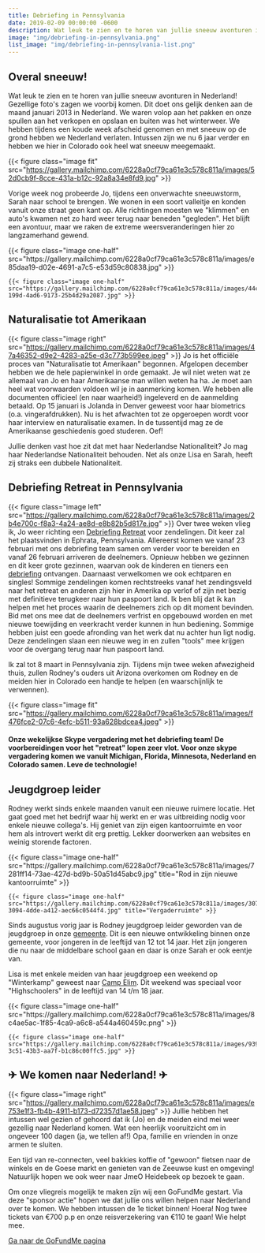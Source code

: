 ```yaml
---
title: Debriefing in Pennsylvania
date: 2019-02-09 00:00:00 -0600
description: Wat leuk te zien en te horen van jullie sneeuw avonturen in Nederland! Gezellige foto's zagen we voorbij komen.
image: "img/debriefing-in-pennsylvania.png"
list_image: "img/debriefing-in-pennsylvania-list.png"
---
```

## Overal sneeuw!

Wat leuk te zien en te horen van jullie sneeuw avonturen in Nederland! Gezellige foto's zagen we voorbij komen. Dit doet ons gelijk denken aan de maand januari 2013 in Nederland. We waren volop aan het pakken en onze spullen aan het verkopen en opslaan en buiten was het winterweer. We hebben tijdens een koude week afscheid genomen en met sneeuw op de grond hebben we Nederland verlaten. Intussen zijn we nu 6 jaar verder en hebben we hier in Colorado ook heel wat sneeuw meegemaakt.

{{< figure class="image fit" src="https://gallery.mailchimp.com/6228a0cf79ca61e3c578c811a/images/52d0cb9f-8cce-431a-b12c-92a8a34e8fd9.jpg" >}}

Vorige week nog probeerde Jo, tijdens een onverwachte sneeuwstorm, Sarah naar school te brengen. We wonen in een soort valleitje en konden vanuit onze straat geen kant op. Alle richtingen moesten we "klimmen" en auto's kwamen net zo hard weer terug naar beneden "gegleden". Het blijft een avontuur, maar we raken de extreme weersveranderingen hier zo langzamerhand gewend.

<div class="gallery">
    {{< figure class="image one-half" src="https://gallery.mailchimp.com/6228a0cf79ca61e3c578c811a/images/e85daa19-d02e-4691-a7c5-e53d59c80838.jpg" >}}

    {{< figure class="image one-half" src="https://gallery.mailchimp.com/6228a0cf79ca61e3c578c811a/images/44c2320a-199d-4ad6-9173-25b4d29a2087.jpg" >}}
</div>

## Naturalisatie tot Amerikaan
{{< figure class="image right" src="https://gallery.mailchimp.com/6228a0cf79ca61e3c578c811a/images/47a46352-d9e2-4283-a25e-d3c773b599ee.jpeg" >}}
Jo is het officiële proces van "Naturalisatie tot Amerikaan" begonnen. Afgelopen december hebben we de hele papierwinkel in orde gemaakt. Je wil niet weten wat ze allemaal van Jo en haar Amerikaanse man willen weten ha ha. Je moet aan heel wat voorwaarden voldoen wil je in aanmerking komen. We hebben alle documenten officieel (en naar waarheid!) ingeleverd en de aanmelding betaald. Op 15 januari is Jolanda in Denver geweest voor haar biometrics (o.a. vingerafdrukken). Nu is het afwachten tot ze opgeroepen wordt voor haar interview en naturalisatie examen. In de tussentijd mag ze de Amerikaanse geschiedenis goed studeren. Oef!

Jullie denken vast hoe zit dat met haar Nederlandse Nationaliteit? Jo mag  haar Nederlandse Nationaliteit behouden. Net als onze Lisa en Sarah, heeft zij straks een dubbele Nationaliteit.

## Debriefing Retreat in Pennsylvania
{{< figure class="image left" src="https://gallery.mailchimp.com/6228a0cf79ca61e3c578c811a/images/2b4e700c-f8a3-4a24-ae8d-e8b82b5d817e.jpg" >}}
Over twee weken vlieg ik, Jo weer richting een [Debriefing Retreat](http://excellingleaders.org/retreat/) voor zendelingen. Dit keer zal het plaatsvinden in Ephrata, Pennsylvania. Allereerst komen we vanaf 23 februari met ons debriefing team samen om verder voor te bereiden en vanaf 26 februari arriveren de deelnemers. Opnieuw hebben we gezinnen en dit keer grote gezinnen, waarvan ook de kinderen en tieners een [debriefing](http://excellingleaders.org/debriefing-2/) ontvangen. Daarnaast verwelkomen we ook echtparen en singles! Sommige zendelingen komen rechtstreeks vanaf het zendingsveld naar het retreat en anderen zijn hier in Amerika op verlof of zijn net bezig met definitieve terugkeer naar hun paspoort land. Ik ben blij dat ik kan helpen met het proces waarin de deelnemers zich op dit moment bevinden. Bid met ons mee dat de deelnemers verfrist en opgebouwd worden en met nieuwe toewijding en veerkracht verder kunnen in hun bediening. Sommige hebben juist een goede afronding van het werk dat nu achter hun ligt nodig. Deze zendelingen slaan een nieuwe weg in en zullen "tools" mee krijgen voor de overgang terug naar hun paspoort land.

Ik zal tot 8 maart in Pennsylvania zijn. Tijdens mijn twee weken afwezigheid thuis, zullen Rodney's ouders uit Arizona overkomen om Rodney en de meiden hier in Colorado een handje te helpen (en waarschijnlijk te verwennen).

{{< figure class="image fit" src="https://gallery.mailchimp.com/6228a0cf79ca61e3c578c811a/images/f476fce2-07c6-4efc-b511-93a628bdcea4.jpeg" >}}
<figcaption class="full"><h4>Onze wekelijkse Skype vergadering met het debriefing team! De voorbereidingen voor het "retreat" lopen zeer vlot. Voor onze skype vergadering komen we vanuit Michigan, Florida, Minnesota, Nederland en Colorado samen. Leve de technologie!</h4></figcaption>

## Jeugdgroep leider

Rodney werkt sinds enkele maanden vanuit een nieuwe ruimere locatie. Het gaat goed met het bedrijf waar hij werkt en er was uitbreiding nodig voor enkele nieuwe collega's. Hij geniet van zijn eigen kantoorruimte en voor hem als introvert werkt dit erg prettig. Lekker doorwerken aan websites en weinig storende factoren.

<div class="gallery">
    {{< figure class="image one-half" src="https://gallery.mailchimp.com/6228a0cf79ca61e3c578c811a/images/7281ff14-73ae-427d-bd9b-50a51d45abc9.jpg" title="Rod in zijn nieuwe kantoorruimte" >}}

    {{< figure class="image one-half" src="https://gallery.mailchimp.com/6228a0cf79ca61e3c578c811a/images/307bd120-3094-4dde-a412-aec66c0544f4.jpg" title="Vergaderruimte" >}}
</div>

Sinds augustus vorig jaar is Rodney jeugdgroep leider geworden van de jeugdgroep in onze [gemeente](http://newlifedowntown.com/ "New Life Downtown"). Dit is een nieuwe ontwikkeling binnen onze gemeente, voor jongeren in de leeftijd van 12 tot 14 jaar. Het zijn jongeren die nu naar de middelbare school gaan en daar is onze Sarah er ook eentje van.

Lisa is met enkele meiden van haar jeugdgroep een weekend op "Winterkamp" geweest naar [Camp Elim](https://campelim.com/ "Camp Elim"). Dit weekend was speciaal voor "Highschoolers" in de leeftijd van 14 t/m 18 jaar.

<div class="gallery">
    {{< figure class="image one-half" src="https://gallery.mailchimp.com/6228a0cf79ca61e3c578c811a/images/8c4ae5ac-1f85-4ca9-a6c8-a544a460459c.png" >}}

    {{< figure class="image one-half" src="https://gallery.mailchimp.com/6228a0cf79ca61e3c578c811a/images/93994831-3c51-43b3-aa7f-b1c86c00ffc5.jpg" >}}
</div>

## ✈ We komen naar Nederland! ✈
{{< figure class="image right" src="https://gallery.mailchimp.com/6228a0cf79ca61e3c578c811a/images/e753e1f3-fb4b-4911-b173-d72357d1ae58.jpeg" >}}
Jullie hebben het intussen wel gezien of gehoord dat ik (Jo) en de meiden eind mei weer gezellig naar Nederland komen. Wat een heerlijk vooruitzicht om in ongeveer 100 dagen (ja, we tellen af!) Opa, familie en vrienden in onze armen te sluiten.

Een tijd van re-connecten, veel bakkies koffie of "gewoon" fietsen naar de winkels en de Goese markt en genieten van de Zeeuwse kust en omgeving! Natuurlijk hopen we ook weer naar JmeO Heidebeek op bezoek te gaan.

Om onze vliegreis mogelijk te maken zijn wij een GoFundMe gestart. Via deze "sponsor actie" hopen we dat jullie ons willen helpen naar Nederland over te komen. We hebben intussen de 1e ticket binnen! Hoera! Nog twee tickets van €700 p.p en onze reisverzekering van €110 te gaan! Wie helpt mee.

[Ga naar de GoFundMe pagina](https://blevins.us1.list-manage.com/track/click?u=6228a0cf79ca61e3c578c811a&id=a12aabd27e&e=b248fe2654)
